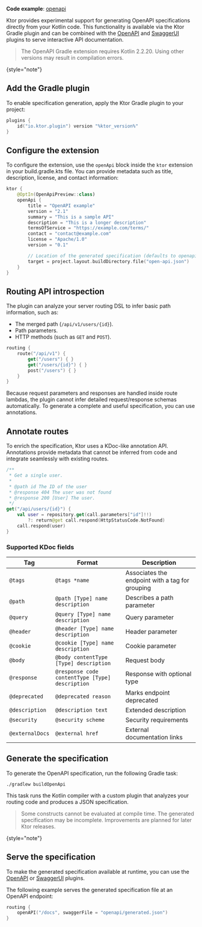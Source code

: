 [//]: # (title: OpenAPI specification generation)

<show-structure for="chapter" depth="2"/>
<primary-label ref="experimental"/>
<secondary-label ref="server-feature"/>

<tldr>
<p>
<b>Code example</b>: 
<a href="https://github.com/ktorio/ktor-samples/tree/main/openapi">openapi</a>
</p>
</tldr>

Ktor provides experimental support for generating OpenAPI specifications directly from your Kotlin code.
This functionality is available via the Ktor Gradle plugin and can be combined with the [OpenAPI](server-openapi.md)
and [SwaggerUI](server-swagger-ui.md) plugins to serve interactive API documentation.

> The OpenAPI Gradle extension requires Kotlin 2.2.20. Using other versions may result in compilation
> errors.
>
{style="note"}

## Add the Gradle plugin

To enable specification generation, apply the Ktor Gradle plugin to your project:

```kotlin
plugins {
    id("io.ktor.plugin") version "%ktor_version%"
}
```

## Configure the extension

To configure the extension, use the `openApi` block inside the `ktor` extension in your
<path>build.gradle.kts</path>
file. You can provide metadata such as title, description, license, and contact information:

```kotlin
ktor {
    @OptIn(OpenApiPreview::class)
    openApi {
        title = "OpenAPI example"
        version = "2.1"
        summary = "This is a sample API"
        description = "This is a longer description"
        termsOfService = "https://example.com/terms/"
        contact = "contact@example.com"
        license = "Apache/1.0"
        version = "0.1"

        // Location of the generated specification (defaults to openapi/generated.json)
        target = project.layout.buildDirectory.file("open-api.json")
    }
}
```

## Routing API introspection

The plugin can analyze your server routing DSL to infer basic path information, such as:

- The merged path (`/api/v1/users/{id}`).
- Path parameters.
- HTTP methods (such as `GET` and `POST`).

```kotlin
routing {
    route("/api/v1") {
        get("/users") { }
        get("/users/{id}") { }
        post("/users") { }
    }
}
```

Because request parameters and responses are handled inside route lambdas, the plugin cannot infer detailed
request/response schemas automatically. To generate a complete and useful specification, you can use annotations.

## Annotate routes

To enrich the specification, Ktor uses a KDoc-like annotation API. Annotations provide metadata that cannot be inferred
from code and integrate seamlessly with existing routes.

```kotlin
/**
 * Get a single user.
 *
 * @path id The ID of the user
 * @response 404 The user was not found
 * @response 200 [User] The user.
 */
get("/api/users/{id}") {
    val user = repository.get(call.parameters["id"]!!)
        ?: return@get call.respond(HttpStatusCode.NotFound)
    call.respond(user)
}

```

### Supported KDoc fields

| Tag             | Format                                          | Description                                     |
|-----------------|-------------------------------------------------|-------------------------------------------------|
| `@tags`         | `@tags *name`                                   | Associates the endpoint with a tag for grouping |
| `@path`         | `@path [Type] name description`                 | Describes a path parameter                      |
| `@query`        | `@query [Type] name description`                | Query parameter                                 |
| `@header`       | `@header [Type] name description`               | Header parameter                                |
| `@cookie`       | `@cookie [Type] name description`               | Cookie parameter                                |
| `@body`         | `@body contentType [Type] description`          | Request body                                    |
| `@response`     | `@response code contentType [Type] description` | Response with optional type                     |
| `@deprecated`   | `@deprecated reason`                            | Marks endpoint deprecated                       |
| `@description`  | `@description text`                             | Extended description                            |
| `@security`     | `@security scheme`                              | Security requirements                           |
| `@externalDocs` | `@external href`                                | External documentation links                    |


## Generate the specification

To generate the OpenAPI specification, run the following Gradle task:

```shell
./gradlew buildOpenApi
```

This task runs the Kotlin compiler with a custom plugin that analyzes your routing code and produces a
JSON specification.

> Some constructs cannot be evaluated at compile time. The generated specification may be incomplete. Improvements are
> planned for later Ktor releases.
>
{style="note"}

## Serve the specification

To make the generated specification available at runtime, you can use the [OpenAPI](server-openapi.md)
or [SwaggerUI](server-swagger-ui.md) plugins.

The following example serves the generated specification file at an OpenAPI endpoint:

```kotlin
routing {
    openAPI("/docs", swaggerFile = "openapi/generated.json")
}
```